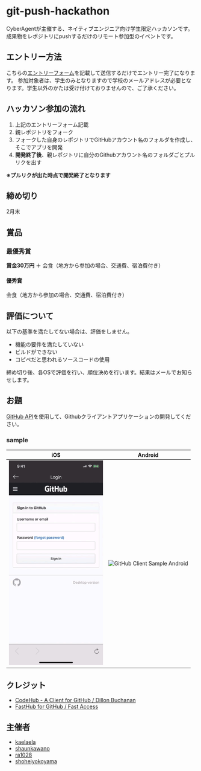 # git-push-hackathon

CyberAgentが主催する、ネイティブエンジニア向け学生限定ハッカソンです。成果物をレポジトリにpushするだけのリモート参加型のイベントです。

## エントリー方法

こちらの[エントリーフォーム](https://docs.google.com/forms/d/1ZIszYGW0RvmZhBQu4KDWBAaGa2Wnwu69EfRamZ7xat4/viewform?edit_requested=true)を記載して送信するだけでエントリー完了になります。
参加対象者は、学生のみとなりますので学校のメールアドレスが必要となります。学生以外のかたは受け付けておりませんので、ご了承ください。

## ハッカソン参加の流れ

1. 上記のエントリーフォーム記載
2. 親レポジトリをフォーク
3. フォークした自身のレポジトリでGitHubアカウント名のフォルダを作成し、そこでアプリを開発
4. **開発終了後**、親レポジトリに自分のGithubアカウント名のフォルダごとプルリクを出す

**※プルリクが出た時点で開発終了となります**

## 締め切り

2月末

## 賞品

### 最優秀賞
**賞金30万円** ＋ 会食（地方から参加の場合、交通費、宿泊費付き）

#### 優秀賞
会食（地方から参加の場合、交通費、宿泊費付き）

## 評価について

以下の基準を満たしてない場合は、評価をしません。

- 機能の要件を満たしていない
- ビルドができない
- コピペだと思われるソースコードの使用

締め切り後、各OSで評価を行い、順位決めを行います。結果はメールでお知らせします。

## お題

[GitHub API](https://developer.github.com/v3/)を使用して、Githubクライアントアプリケーションの開発してください。

### sample

|iOS|Android|
|:---:|:---:|
|<img src="./assets/sample_ios.gif" alt="GitHub Client Sample iOS" width="250">|<img src="./assets/sample_android.gif" alt="GitHub Client Sample Android" width="250">|

## クレジット
- [CodeHub - A Client for GitHub / Dillon Buchanan](https://itunes.apple.com/jp/app/codehub-a-client-for-github/id707173885?mt=8)
- [FastHub for GitHub / Fast Access](https://play.google.com/store/apps/details?id=com.fastaccess.githuib&hl=ja)

## 主催者

- [kaelaela](https://github.com/kaelaela)
- [shaunkawano](https://github.com/shaunkawano)
- [ra1028](https://github.com/ra1028)
- [shoheiyokoyama](https://github.com/shoheiyokoyama)
